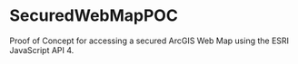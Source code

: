 # SecuredWebMapPOC
Proof of Concept for accessing a secured ArcGIS Web Map using the ESRI JavaScript API 4.
